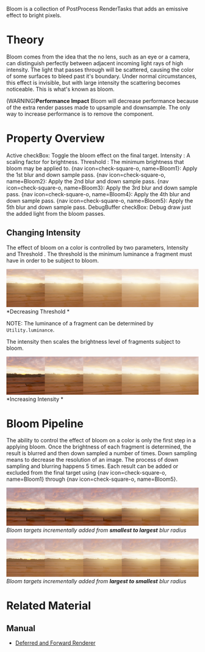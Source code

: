 Bloom is a collection of PostProcess RenderTasks that adds an emissive effect to bright pixels.

 # Theory
Bloom comes from the idea that the no lens, such as an eye or a camera, can distinguish perfectly between adjacent incoming light rays of high intensity.  The light that passes through will be scattered, causing the color of some surfaces to bleed past it's boundary.  Under normal circumstances, this effect is invisible, but with large intensity the scattering becomes noticeable.  This is what's known as bloom.

(WARNING)**Performance Impact** Bloom will decrease performance because of the extra render passes made to upsample and downsample.  The only way to increase performance is to remove the component.

 # Property Overview
Active checkBox: Toggle the bloom effect on the final target.
Intensity : A scaling factor for brightness.
Threshold : The minimum brightness that bloom may be applied to.
{nav icon=check-square-o, name=Bloom1}: Apply the 1st blur and down sample pass.
{nav icon=check-square-o, name=Bloom2}: Apply the 2nd blur and down sample pass.
{nav icon=check-square-o, name=Bloom3}: Apply the 3rd blur and down sample pass.
{nav icon=check-square-o, name=Bloom4}: Apply the 4th blur and down sample pass.
{nav icon=check-square-o, name=Bloom5}: Apply the 5th blur and down sample pass.
DebugBuffer checkBox: Debug draw just the added light from the bloom passes.


## Changing Intensity

The effect of bloom on a color is controlled by two parameters, Intensity  and Threshold .  The threshold is the minimum luminance a fragment must have in order to be subject to bloom.



![image](https://raw.githubusercontent.com/ZilchEngine/ZilchFiles/master/doc_files/28603.png) *Decreasing Threshold *


NOTE: The luminance of a fragment can be determined by `Utility.luminance`.

The intensity then scales the brightness level of fragments subject to bloom.



![image](https://raw.githubusercontent.com/ZilchEngine/ZilchFiles/master/doc_files/28601.png) *Increasing Intensity *


 # Bloom Pipeline
The ability to control the effect of bloom on a color is only the first step in a applying bloom.  Once the brightness of each fragment is determined, the result is blurred and then down sampled a number of times.  Down sampling means to decrease the resolution of an image.  The process of down sampling and blurring happens 5 times.  Each result can be added or excluded from the final target using {nav icon=check-square-o, name=Bloom1} through {nav icon=check-square-o, name=Bloom5}.



![image](https://raw.githubusercontent.com/ZilchEngine/ZilchFiles/master/doc_files/28607.png) *Bloom targets incrementally added from **smallest to largest** blur radius*




![image](https://raw.githubusercontent.com/ZilchEngine/ZilchFiles/master/doc_files/28611.png) *Bloom targets incrementally added from **largest to smallest** blur radius*


 # Related Material
 ## Manual
- [Deferred and Forward Renderer](https://github.com/ZilchEngine/ZilchDocs/blob/master/zilch_editor_documentation/zilchmanual/graphics/renderer/deferred_renderer.markdown) 

 